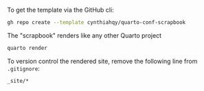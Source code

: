 To get the template via the GitHub cli:
```zsh
gh repo create --template cynthiahqy/quarto-conf-scrapbook
```

The "scrapbook" renders like any other Quarto project
```zsh
quarto render
```

To version control the rendered site, remove the following line from `.gitignore`:
```
_site/*
```
